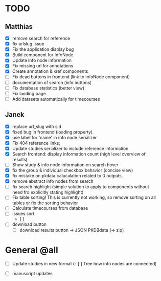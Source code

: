 # TODO
## Matthias
- [x] remove search for reference
- [x] fix urlslug issue
- [x] Fix the application display bug
- [x] Build component for InfoNode
- [x] Update info node information
- [x] Fix missing url for annotations
- [x] Create annotation & xref components
- [ ] Fix dead buttons in frontend (link to InfoNode component)
- [ ] documentation of search (info buttons)
- [ ] Fix database statistics (better view)
- [ ] Fix landing page
- [ ] Add datasets automatically for timecourses

## Janek
- [x] replace url_slug with sid
- [x] fixed bug in frontend (loading property).
- [x] use label for 'name' in info node serializer
- [x] Fix 404 reference links;
- [x] Update studies serializer to include reference information
- [x] Search frontend: display information count (high level overview of results)
- [ ] Show study & info node information on search hover
- [x] fix the group & individual checkbox behavior (concise view)
- [x] fix mistake on pkdata calucalation related to 0 outputs.
- [x] remove abstract info nodes from search
- [ ] fix search highlight (simple solution to apply to components without need fro explicitly stating highlight)
- [ ] Fix table sorting! This is currently not working, so remove sorting on all tables or fix the sorting behavior
- [ ] Calculate timecourses from database
- [ ] issues sort
    - [ ]
- [ ] download button
    - [ ] download results button -> JSON PKDBdata (-> zip) 

# General @all
- [ ] Update studies in new format
(- [ ] Tree how info nodes are connected)

- [ ] manuscript updates